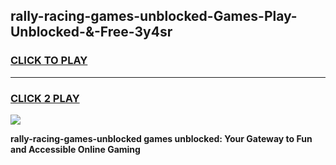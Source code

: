 
## rally-racing-games-unblocked-Games-Play-Unblocked-&-Free-3y4sr
<h3>
<a href="https://premium76.site?title=rally-racing-games-unblocked&ref=24A">CLICK TO PLAY</a></h3>
<hr>

<h3>
<a href="https://premium76.site?title=rally-racing-games-unblocked&ref=24A">CLICK 2 PLAY</a>
  
</h3>

<a href="https://premium76.site?title=rally-racing-games-unblocked&ref=24A"><img src="https://clearcache.store/games.png"></a>


**rally-racing-games-unblocked games unblocked: Your Gateway to Fun and Accessible Online Gaming**
